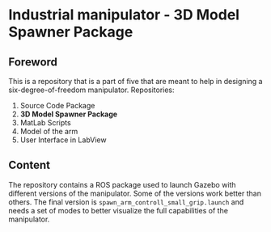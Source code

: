 # Industrial manipulator - 3D Model Spawner Package
## Foreword
This is a repository that is a part of five that are meant to help in designing a six-degree-of-freedom manipulator.
Repositories:
 1. Source Code Package
 2. **3D Model Spawner Package**
 3. MatLab Scripts
 4. Model of the arm
 5. User Interface in LabView

## Content 
The repository contains a ROS package used to launch Gazebo with different versions of the manipulator.  Some of the versions work better than others. The final version is `spawn_arm_controll_small_grip.launch` and needs a set of modes to better visualize the full capabilities of the manipulator.
